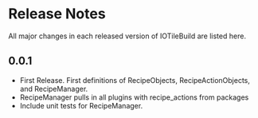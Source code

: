 # Release Notes

All major changes in each released version of IOTileBuild are listed here.

## 0.0.1

- First Release. First definitions of RecipeObjects, RecipeActionObjects, and RecipeManager.
- RecipeManager pulls in all plugins with recipe_actions from packages
- Include unit tests for RecipeManager.
    